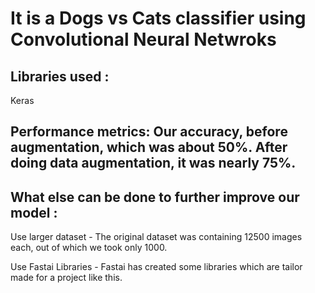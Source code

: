 # It is a Dogs vs Cats classifier using Convolutional Neural Netwroks

## Libraries used :

Keras

## Performance metrics: Our accuracy, before augmentation, which was about 50%. After doing data augmentation, it was nearly 75%.

## What else can be done to further improve our model : 

Use larger dataset - The original dataset was containing 12500 images each, out of which we took only 1000.

Use Fastai Libraries - Fastai has created some libraries which are tailor made for a project like this.

